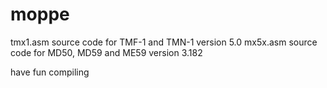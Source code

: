 # moppe
tmx1.asm source code for TMF-1 and TMN-1 version 5.0
mx5x.asm source code for MD50, MD59 and ME59 version 3.182

have fun compiling
